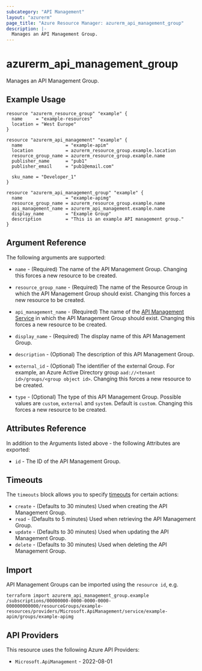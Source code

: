 ```yaml
---
subcategory: "API Management"
layout: "azurerm"
page_title: "Azure Resource Manager: azurerm_api_management_group"
description: |-
  Manages an API Management Group.
---
```


# azurerm_api_management_group

Manages an API Management Group.

## Example Usage

```hcl
resource "azurerm_resource_group" "example" {
  name     = "example-resources"
  location = "West Europe"
}

resource "azurerm_api_management" "example" {
  name                = "example-apim"
  location            = azurerm_resource_group.example.location
  resource_group_name = azurerm_resource_group.example.name
  publisher_name      = "pub1"
  publisher_email     = "pub1@email.com"

  sku_name = "Developer_1"
}

resource "azurerm_api_management_group" "example" {
  name                = "example-apimg"
  resource_group_name = azurerm_resource_group.example.name
  api_management_name = azurerm_api_management.example.name
  display_name        = "Example Group"
  description         = "This is an example API management group."
}
```

## Argument Reference

The following arguments are supported:

* `name` - (Required) The name of the API Management Group. Changing this forces a new resource to be created.

* `resource_group_name` - (Required) The name of the Resource Group in which the API Management Group should exist. Changing this forces a new resource to be created.

* `api_management_name` - (Required) The name of the [API Management Service](api_management.html) in which the API Management Group should exist. Changing this forces a new resource to be created.

* `display_name` - (Required) The display name of this API Management Group.

* `description` - (Optional) The description of this API Management Group.

* `external_id` - (Optional) The identifier of the external Group. For example, an Azure Active Directory group `aad://<tenant id>/groups/<group object id>`. Changing this forces a new resource to be created.

* `type` - (Optional) The type of this API Management Group. Possible values are `custom`, `external` and `system`. Default is `custom`. Changing this forces a new resource to be created.

## Attributes Reference

In addition to the Arguments listed above - the following Attributes are exported:

* `id` - The ID of the API Management Group.

## Timeouts

The `timeouts` block allows you to specify [timeouts](https://developer.hashicorp.com/terraform/language/resources/configure#define-operation-timeouts) for certain actions:

* `create` - (Defaults to 30 minutes) Used when creating the API Management Group.
* `read` - (Defaults to 5 minutes) Used when retrieving the API Management Group.
* `update` - (Defaults to 30 minutes) Used when updating the API Management Group.
* `delete` - (Defaults to 30 minutes) Used when deleting the API Management Group.

## Import

API Management Groups can be imported using the `resource id`, e.g.

```shell
terraform import azurerm_api_management_group.example /subscriptions/00000000-0000-0000-0000-000000000000/resourceGroups/example-resources/providers/Microsoft.ApiManagement/service/example-apim/groups/example-apimg
```

## API Providers
<!-- This section is generated, changes will be overwritten -->
This resource uses the following Azure API Providers:

* `Microsoft.ApiManagement` - 2022-08-01
